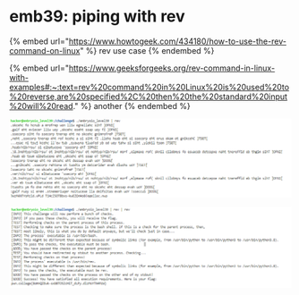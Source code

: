 # emb39: piping with rev

{% embed url="https://www.howtogeek.com/434180/how-to-use-the-rev-command-on-linux" %}
rev use case
{% endembed %}

{% embed url="https://www.geeksforgeeks.org/rev-command-in-linux-with-examples#:~:text=rev%20command%20in%20Linux%20is%20used%20to%20reverse,are%20specified%2C%20then%20the%20standard%20input%20will%20read." %}
another
{% endembed %}

![rev reverses one line](<../.gitbook/assets/image (122).png>)

![](<../.gitbook/assets/image (103).png>)
